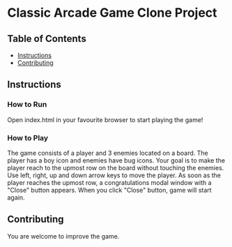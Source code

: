 # Classic Arcade Game Clone Project

## Table of Contents

- [Instructions](#instructions)
- [Contributing](#contributing)

## Instructions

### How to Run
Open index.html in your favourite browser to start playing the game!

### How to Play
The game consists of a player and 3 enemies located on a board. The player has a boy icon and enemies have bug icons. 
Your goal is to make the player reach to the upmost row on the board without touching the enemies.
Use left, right, up and down arrow keys to move the player. 
As soon as the player reaches the upmost row, a congratulations modal window with a "Close" button appears. When you click "Close" button, game will start again. 

## Contributing

You are welcome to improve the game.
